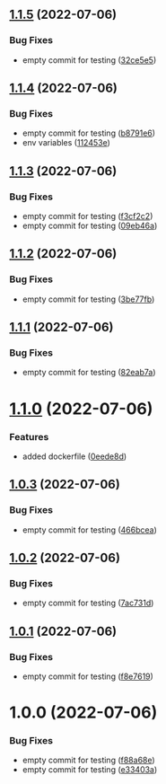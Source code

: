 ## [1.1.5](https://github.com/filipeforattini/ff-app-react/compare/v1.1.4...v1.1.5) (2022-07-06)


### Bug Fixes

* empty commit for testing ([32ce5e5](https://github.com/filipeforattini/ff-app-react/commit/32ce5e5b7d0767b853cf6d42e098e45e1a0e75f5))

## [1.1.4](https://github.com/filipeforattini/ff-app-react/compare/v1.1.3...v1.1.4) (2022-07-06)


### Bug Fixes

* empty commit for testing ([b8791e6](https://github.com/filipeforattini/ff-app-react/commit/b8791e6251c55d2b1271c8f446c7572e1501ce49))
* env variables ([112453e](https://github.com/filipeforattini/ff-app-react/commit/112453e5e3b9c2557218a148d3a950cfb6357dd7))

## [1.1.3](https://github.com/filipeforattini/ff-app-react/compare/v1.1.2...v1.1.3) (2022-07-06)


### Bug Fixes

* empty commit for testing ([f3cf2c2](https://github.com/filipeforattini/ff-app-react/commit/f3cf2c268a3f7853e3901dc943adcb39c81052ba))
* empty commit for testing ([09eb46a](https://github.com/filipeforattini/ff-app-react/commit/09eb46aceafe83573c36ca3678ccf375bf0ac0e5))

## [1.1.2](https://github.com/filipeforattini/ff-app-react/compare/v1.1.1...v1.1.2) (2022-07-06)


### Bug Fixes

* empty commit for testing ([3be77fb](https://github.com/filipeforattini/ff-app-react/commit/3be77fb14225bb4f7955ac6c314498067a1ca84e))

## [1.1.1](https://github.com/filipeforattini/ff-app-react/compare/v1.1.0...v1.1.1) (2022-07-06)


### Bug Fixes

* empty commit for testing ([82eab7a](https://github.com/filipeforattini/ff-app-react/commit/82eab7a219f16f8c9a9cae76aa39784b2a8c7f96))

# [1.1.0](https://github.com/filipeforattini/ff-app-react/compare/v1.0.3...v1.1.0) (2022-07-06)


### Features

* added dockerfile ([0eede8d](https://github.com/filipeforattini/ff-app-react/commit/0eede8d5ff0ffec932343e09a8d7ff29f968c0b0))

## [1.0.3](https://github.com/filipeforattini/ff-app-react/compare/v1.0.2...v1.0.3) (2022-07-06)


### Bug Fixes

* empty commit for testing ([466bcea](https://github.com/filipeforattini/ff-app-react/commit/466bceae522c42f5855d58ad9e803bc0a765f096))

## [1.0.2](https://github.com/filipeforattini/ff-app-react/compare/v1.0.1...v1.0.2) (2022-07-06)


### Bug Fixes

* empty commit for testing ([7ac731d](https://github.com/filipeforattini/ff-app-react/commit/7ac731d6ec872190b1993ab71d87b809926c19e7))

## [1.0.1](https://github.com/filipeforattini/ff-app-react/compare/v1.0.0...v1.0.1) (2022-07-06)


### Bug Fixes

* empty commit for testing ([f8e7619](https://github.com/filipeforattini/ff-app-react/commit/f8e7619ea6a01fb3ad2ff83675e8c7520b7afe8d))

# 1.0.0 (2022-07-06)


### Bug Fixes

* empty commit for testing ([f88a68e](https://github.com/filipeforattini/ff-app-react/commit/f88a68e514838e0b10b97281d6e0794c70c7b2fb))
* empty commit for testing ([e33403a](https://github.com/filipeforattini/ff-app-react/commit/e33403a6d85c865ff103b63cdf39f2e2c1bac666))
